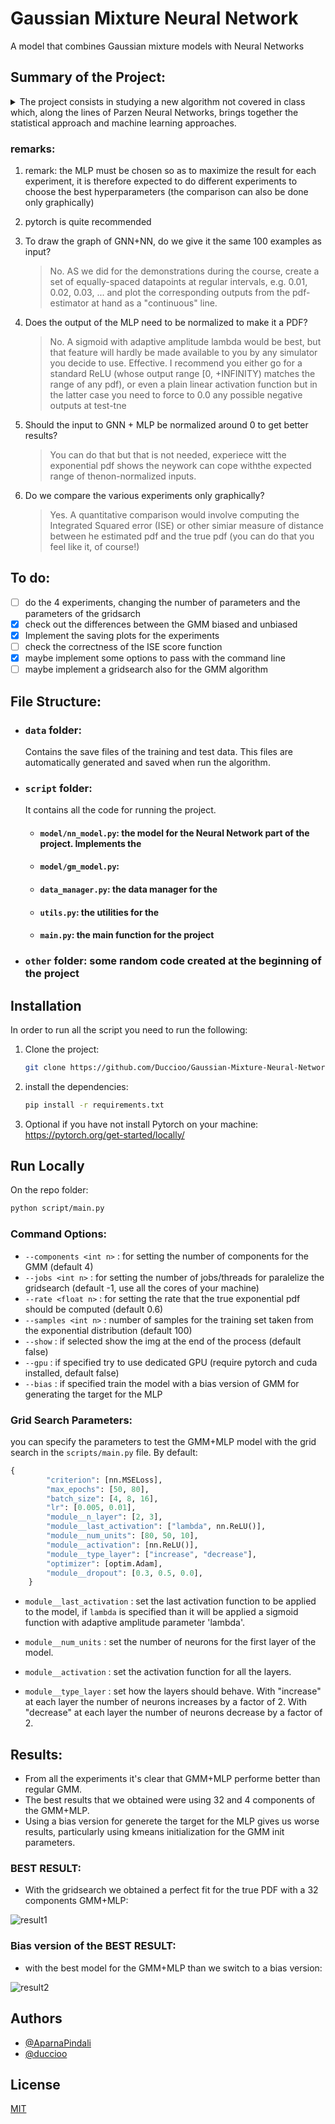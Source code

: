 # Gaussian Mixture Neural Network

A model that combines Gaussian mixture models with Neural Networks

## Summary of the Project:

<details>
  <summary>The project consists in studying a new algorithm not covered in class which, along the lines of Parzen Neural Networks, brings together the statistical approach and machine learning approaches.</summary>
  
  The new algorithm consists in using the Gaussian Mixture Model (GMM) instead of the Parzen Window to generate the targets for the Neural Network.
Then the goal is to estimate the PDF of a certain unlabeled dataset.

The project must follow these points:

- [x] find a model for the NN (MLP: hard coding or finding a simulator)
- [x] find a model for GMM (hard coding or finding a simulator)
- [x] generate the dataset: composed of 100 examples/points taken randomly from an exponential distribution

- [x] carry out the experiments, producing as a result a graph that compares the true PDF of the exponential distribution and the one approximated by the GMM and the GMM+NN.
      Each experiment differs according to the number of components per GNN:

  - 4 components for GMM: estimate the PDF only with the GMM and with the new machine (GMM + NN)
  - 8 components for GMM: estimate the PDF only with the GMM and with the new machine (GMM + NN)
  - 16 components for GMM: estimate the PDF only with the GMM and with the new machine (GMM + NN)
  - 32 components for GMM: estimate the PDF only with the GMM and with the new machine (GMM + NN)

- [x] do one last experiment: choose the best model of the GMM+NN and check the differences between the unbiased and biased models. Do the same considerations of the Parzen Neural Network apply in this case too?

- [ ] finally, a report on the activity carried out is expected in order to produce a scientific paper type text.
      The report must be structured in the following chapters:
  - title
  - abstracts
  - introduction
  - explanation of the algorithm
  - the experiments and the results through the plots
  - personal conclusions

</details>

### remarks:

1. remark: the MLP must be chosen so as to maximize the result for each experiment, it is therefore expected to do different experiments to choose the best hyperparameters (the comparison can also be done only graphically)

2. pytorch is quite recommended

3. To draw the graph of GNN+NN, do we give it the same 100 examples as input?

   > No. AS we did for the demonstrations during the course, create a set of
   > equally-spaced datapoints at regular intervals, e.g. 0.01, 0.02, 0.03, ...
   > and plot the corresponding outputs from the pdf-estimator at hand as a
   > "continuous" line.

4. Does the output of the MLP need to be normalized to make it a PDF?

   > No. A sigmoid with adaptive amplitude lambda would be best, but that
   > feature will hardly be made available to you by any simulator you decide
   > to use. Effective. I recommend you either go for a standard ReLU (whose
   > output range [0, +INFINITY) matches the range of any pdf), or even a plain
   > linear activation function but in the latter case you need to force to 0.0
   > any possible negative outputs at test-tne

5. Should the input to GNN + MLP be normalized around 0 to get better results?

   > You can do that but that is not needed, experiece witt the exponential pdf
   > shows the neywork can cope withthe expected range of thenon-normalized
   > inputs.

6. Do we compare the various experiments only graphically?
   > Yes. A quantitative comparison would involve computing the Integrated
   > Squared error (ISE) or other simiar measure of distance between he
   > estimated pdf and the true pdf (you can do that you feel like it, of
   > course!)

## To do:

- [ ] do the 4 experiments, changing the number of parameters and the parameters of the gridsarch
- [x] check out the differences between the GMM biased and unbiased
- [x] Implement the saving plots for the experiments
- [ ] check the correctness of the ISE score function
- [x] maybe implement some options to pass with the command line
- [ ] maybe implement a gridsearch also for the GMM algorithm

## File Structure:

- ### `data` folder:

  Contains the save files of the training and test data.
  This files are automatically generated and saved when run the algorithm.

- ### `script` folder:

  It contains all the code for running the project.

  - #### `model/nn_model.py`: the model for the Neural Network part of the project. Implements the
  - #### `model/gm_model.py`:

  - #### `data_manager.py`: the data manager for the

  - #### `utils.py`: the utilities for the

  - #### `main.py`: the main function for the project

- ### `other` folder: some random code created at the beginning of the project

## Installation

In order to run all the script you need to run the following:

1. Clone the project:

   ```bash
   git clone https://github.com/Duccioo/Gaussian-Mixture-Neural-Network.git
   ```

2. install the dependencies:

   ```bash
   pip install -r requirements.txt
   ```

3. Optional if you have not install Pytorch on your machine: https://pytorch.org/get-started/locally/

## Run Locally

On the repo folder:

```bash
python script/main.py 
```

### Command Options:

- `--components <int n>` : for setting the number of components for the GMM (default 4)
- `--jobs <int n>` : for setting the number of jobs/threads for paralelize the gridsearch (default -1, use all the cores of your machine)
- `--rate <float n>` : for setting the rate that the true exponential pdf should be computed (default 0.6)
- `--samples <int n>` : number of samples for the training set taken from the exponential distribution (default 100)
- `--show` : if selected show the img at the end of the process (default false)
- `--gpu` : if specified try to use dedicated GPU (require pytorch and cuda installed, default false)
- `--bias` : if specified train the model with a bias version of GMM for generating the target for the MLP

### Grid Search Parameters:

you can specify the parameters to test the GMM+MLP model with the grid search in the `scripts/main.py` file.
By default:

```python
{
        "criterion": [nn.MSELoss],
        "max_epochs": [50, 80],
        "batch_size": [4, 8, 16],
        "lr": [0.005, 0.01],
        "module__n_layer": [2, 3],
        "module__last_activation": ["lambda", nn.ReLU()],
        "module__num_units": [80, 50, 10],
        "module__activation": [nn.ReLU()],
        "module__type_layer": ["increase", "decrease"],
        "optimizer": [optim.Adam],
        "module__dropout": [0.3, 0.5, 0.0],
    }
```

- `module__last_activation` : set the last activation function to be applied to the model, if `lambda` is specified than it will be applied a sigmoid function with adaptive amplitude parameter 'lambda'.

- `module__num_units` : set the number of neurons for the first layer of the model.
- `module__activation` : set the activation function for all the layers.
- `module__type_layer` : set how the layers should behave. With "increase" at each layer the number of neurons increases by a factor of 2. With "decrease" at each layer the number of neurons decrease by a factor of 2.


## Results:

- From all the experiments it's clear that GMM+MLP performe better than regular GMM.
- The best results that we obtained were using 32 and 4 components of the GMM+MLP.
- Using a bias version for generete the target for the MLP gives us worse results, particularly using kmeans initialization for the GMM init parameters.

### BEST RESULT:

- With the gridsearch we obtained a perfect fit for the true PDF with a 32 components GMM+MLP:

![result1](./result/img/result-926_C32_R0.6.png)

### Bias version of the BEST RESULT:

- with the best model for the GMM+MLP than we switch to a bias version:

![result2](./result/img/result-926_C32_R0.6_Biased.png)

## Authors

- [@AparnaPindali](https://github.com/AparnaPindali)
- [@duccioo](https://github.com/Duccioo)

## License

[MIT](https://choosealicense.com/licenses/mit/)
